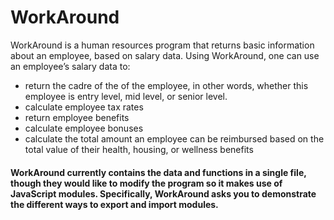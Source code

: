 <h1>WorkAround</h1>
<tr>
<p>WorkAround is a human resources program that returns basic information about an employee, based on salary data. Using WorkAround, one can use an employee’s salary data to:</p>
<ul>
<li>return the cadre of the of the employee, in other words, whether this employee is entry level, mid level, or senior level.</li>
  <li>calculate employee tax rates</li>
  <li>return employee benefits</li>
  <li>calculate employee bonuses</li>
<li>calculate the total amount an employee can be reimbursed based on the total value of their health, housing, or wellness benefits</li>
 </ul>
<h4>WorkAround currently contains the data and functions in a single file, though they would like to modify the program so it makes use of JavaScript modules. Specifically, WorkAround asks you to demonstrate the different ways to export and import modules.</h4>
